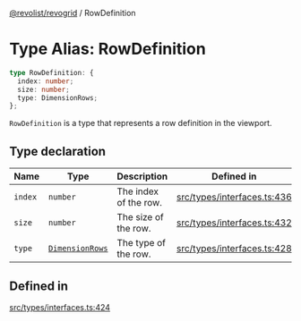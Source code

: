 [@revolist/revogrid](README.md) / RowDefinition

# Type Alias: RowDefinition

```ts
type RowDefinition: {
  index: number;
  size: number;
  type: DimensionRows;
};
```

`RowDefinition` is a type that represents a row definition in the
viewport.

## Type declaration

| Name | Type | Description | Defined in |
| ------ | ------ | ------ | ------ |
| `index` | `number` | The index of the row. | [src/types/interfaces.ts:436](https://github.com/revolist/revogrid/blob/684eab34b16e993178d736466d35507eda9850cd/src/types/interfaces.ts#L436) |
| `size` | `number` | The size of the row. | [src/types/interfaces.ts:432](https://github.com/revolist/revogrid/blob/684eab34b16e993178d736466d35507eda9850cd/src/types/interfaces.ts#L432) |
| `type` | [`DimensionRows`](TypeAlias.DimensionRows.md) | The type of the row. | [src/types/interfaces.ts:428](https://github.com/revolist/revogrid/blob/684eab34b16e993178d736466d35507eda9850cd/src/types/interfaces.ts#L428) |

## Defined in

[src/types/interfaces.ts:424](https://github.com/revolist/revogrid/blob/684eab34b16e993178d736466d35507eda9850cd/src/types/interfaces.ts#L424)
